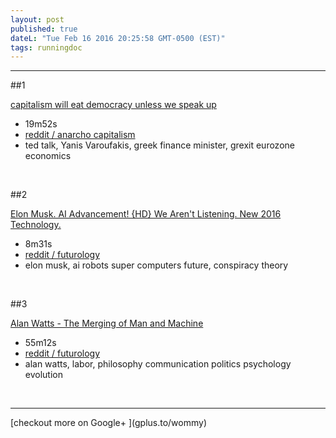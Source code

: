 ```yaml
---
layout: post
published: true
dateL: "Tue Feb 16 2016 20:25:58 GMT-0500 (EST)"
tags: runningdoc
---
```



<hr>
##1


[ capitalism will eat democracy unless we speak up](https://youtu.be/GB4s5b9NL3I)


- 19m52s
- [reddit / anarcho capitalism](https://www.reddit.com/r/Anarcho_Capitalism/comments/45yqnh/wow_ted_talks_really_suck_now_capitalism_will_eat/)
- ted talk, Yanis Varoufakis, greek finance minister, grexit eurozone economics

<br>

##2


[Elon Musk. AI Advancement! {HD} We Aren't Listening. New 2016 Technology.](https://www.youtube.com/watch?v=RrXS24CDqc4)


- 8m31s
- [reddit / futurology](https://www.reddit.com/r/Futurology/comments/45icn1/elon_musk_ai_advancement_will_be_here_before_we/)
- elon musk, ai robots super computers future, conspiracy theory

<br>

##3


[Alan Watts - The Merging of Man and Machine](https://www.youtube.com/watch?v=_aeC8zcS1TU)


- 55m12s 
- [reddit / futurology](https://www.reddit.com/r/Futurology/comments/45gdmc/alan_watts_the_merging_of_man_and_machine/)
- alan watts, labor, philosophy communication politics psychology evolution


<br>
<hr>
[checkout more on Google+ ](gplus.to/wommy)